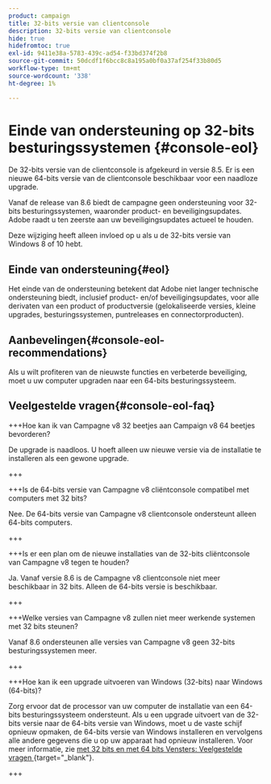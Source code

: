 ```yaml
---
product: campaign
title: 32-bits versie van clientconsole
description: 32-bits versie van clientconsole
hide: true
hidefromtoc: true
exl-id: 9411e38a-5783-439c-ad54-f33bd374f2b8
source-git-commit: 50dcdf1f6bcc8c8a195a0bf0a37af254f33b80d5
workflow-type: tm+mt
source-wordcount: '338'
ht-degree: 1%

---
```


# Einde van ondersteuning op 32-bits besturingssystemen {#console-eol}

De 32-bits versie van de clientconsole is afgekeurd in versie 8.5. Er is een nieuwe 64-bits versie van de clientconsole beschikbaar voor een naadloze upgrade.

Vanaf de release van 8.6 biedt de campagne geen ondersteuning voor 32-bits besturingssystemen, waaronder product- en beveiligingsupdates. Adobe raadt u ten zeerste aan uw beveiligingsupdates actueel te houden.

Deze wijziging heeft alleen invloed op u als u de 32-bits versie van Windows 8 of 10 hebt.

## Einde van ondersteuning{#eol}

Het einde van de ondersteuning betekent dat Adobe niet langer technische ondersteuning biedt, inclusief product- en/of beveiligingsupdates, voor alle derivaten van een product of productversie (gelokaliseerde versies, kleine upgrades, besturingssystemen, puntreleases en connectorproducten).

## Aanbevelingen{#console-eol-recommendations}

Als u wilt profiteren van de nieuwste functies en verbeterde beveiliging, moet u uw computer upgraden naar een 64-bits besturingssysteem.

## Veelgestelde vragen{#console-eol-faq}

+++Hoe kan ik van Campagne v8 32 beetjes aan Campaign v8 64 beetjes bevorderen?

De upgrade is naadloos. U hoeft alleen uw nieuwe versie via de installatie te installeren als een gewone upgrade.

+++

+++Is de 64-bits versie van Campagne v8 cliëntconsole compatibel met computers met 32 bits?

Nee. De 64-bits versie van Campagne v8 clientconsole ondersteunt alleen 64-bits computers.

+++

+++Is er een plan om de nieuwe installaties van de 32-bits cliëntconsole van Campagne v8 tegen te houden?

Ja. Vanaf versie 8.6 is de Campagne v8 clientconsole niet meer beschikbaar in 32 bits. Alleen de 64-bits versie is beschikbaar.

+++

+++Welke versies van Campagne v8 zullen niet meer werkende systemen met 32 bits steunen?

Vanaf 8.6 ondersteunen alle versies van Campagne v8 geen 32-bits besturingssystemen meer.

+++

+++Hoe kan ik een upgrade uitvoeren van Windows (32-bits) naar Windows (64-bits)?

Zorg ervoor dat de processor van uw computer de installatie van een 64-bits besturingssysteem ondersteunt. Als u een upgrade uitvoert van de 32-bits versie naar de 64-bits versie van Windows, moet u de vaste schijf opnieuw opmaken, de 64-bits versie van Windows installeren en vervolgens alle andere gegevens die u op uw apparaat had opnieuw installeren. Voor meer informatie, zie [ met 32 bits en met 64 bits Vensters: Veelgestelde vragen ](https://support.microsoft.com/en-us/windows/32-bit-and-64-bit-windows-frequently-asked-questions-c6ca9541-8dce-4d48-0415-94a3faa2e13d){target="_blank"}.

+++

<!--
+++ How do I check if I am on a 32-bit computer or 64-bit?

**WINDOWS 10 AND WINDOWS 8.1**

1. Click the **Start** button, then select **Settings** > **System** > **About**.
1. Under **Device specifications**, see **System type**.

**WINDOWS 7**
1. Select the **Start** button, right-click **Computer** and select **Properties**.
1. Under **System**, see the system type.

For more information, see [32-bit and 64-bit Windows: Frequently asked questions](https://support.microsoft.com/en-us/windows/32-bit-and-64-bit-windows-frequently-asked-questions-c6ca9541-8dce-4d48-0415-94a3faa2e13d){target="_blank"}.

+++
-->
